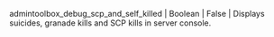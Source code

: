 admintoolbox_debug_scp_and_self_killed  | Boolean | False | Displays suicides, granade kills and SCP kills in server console.
